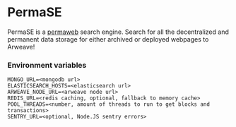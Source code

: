 # PermaSE
PermaSE is a [permaweb](https://arweave.org) search engine. Search for all the decentralized and permanent data storage for either archived or deployed webpages to Arweave!

### Environment variables
```env
MONGO_URL=<mongodb url>
ELASTICSEARCH_HOSTS=<elasticsearch url>
ARWEAVE_NODE_URL=<arweave node url>
REDIS_URL=<redis caching, optional, fallback to memory cache>
POOL_THREADS=<number, amount of threads to run to get blocks and transactions>
SENTRY_URL=<optional, Node.JS sentry errors>
```